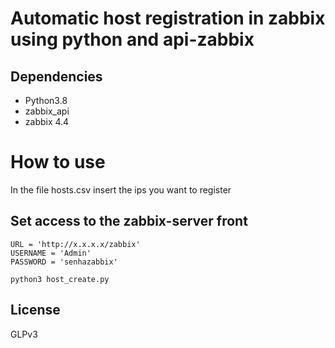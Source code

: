 # Automatic host registration in zabbix using python and api-zabbix

## Dependencies

- Python3.8
- zabbix_api
- zabbix 4.4

# How to use

In the file hosts.csv insert the ips you want to register

## Set access to the zabbix-server front
```
URL = 'http://x.x.x.x/zabbix'
USERNAME = 'Admin'
PASSWORD = 'senhazabbix'

python3 host_create.py
```
## License
GLPv3